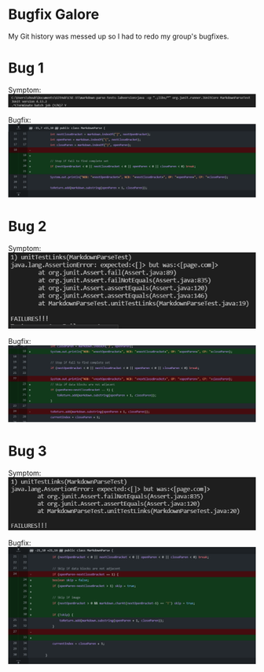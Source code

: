 # Bugfix Galore

My Git history was messed up so I had to redo my group's bugfixes.

# Bug 1
Symptom:\
![Symptom 1](err1/err1_symptom.png)

Bugfix:\
![Bugfix 1](err1/delta1.png)

# Bug 2
Symptom:\
![Symptom 2](err2/err2_symptom.png)

Bugfix:\
![Bugfix 2](err2/delta2.png)

# Bug 3
Symptom:\
![Symptom 3](err3/err3_symptom.png)

Bugfix:\
![Bugfix 3](err3/delta3.png)

